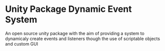 # Unity Package Dynamic Event System
 An open source unity package with the aim of providing a system to dynamicaly create events and listeners though the use of scriptable objects and custom GUI
